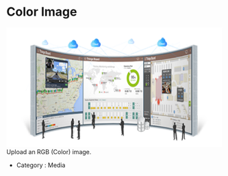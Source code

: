 # Color Image

![Media][Media-01]  
Upload an RGB (Color) image.


- Category : Media

[Media-01]: ../images/media-01.png
